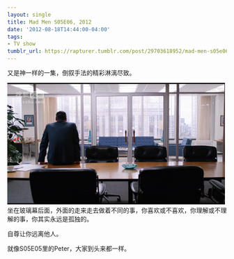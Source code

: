 ```yaml
---
layout: single
title: Mad Men S05E06, 2012
date: '2012-08-18T14:44:00-04:00'
tags:
- TV show
tumblr_url: https://rapturer.tumblr.com/post/29703618952/mad-men-s05e06-2012
---
```

又是神一样的一集，倒叙手法的精彩淋漓尽致。

![](/assets/img/tumblr_m8yrythzlw1r0cnr9.png)坐在玻璃幕后面，外面的走来走去做着不同的事，你喜欢或不喜欢，你理解或不理解的事，你其实永远是孤独的。

自尊让你远离他人。

就像S05E05里的Peter，大家到头来都一样。

